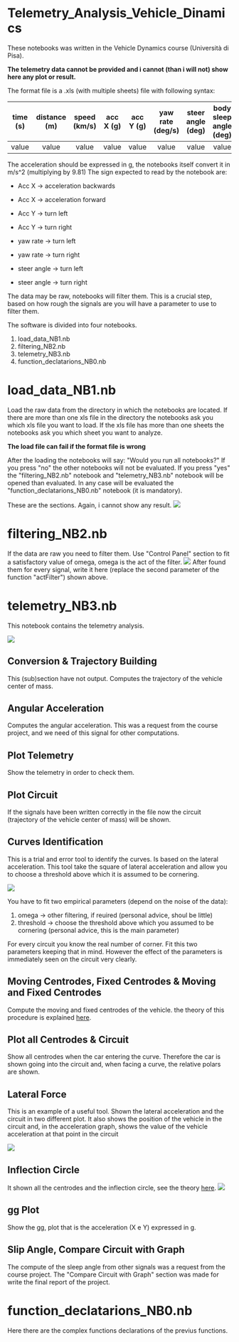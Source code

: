 # Telemetry_Analysis_Vehicle_Dinamics

These notebooks was written in the Vehicle Dynamics course (Università di Pisa).

**The telemetry data cannot be provided and i cannot (than i will not) show here any plot or result.**

The format file is a .xls (with multiple sheets) file with following syntax:

| time (s) | distance (m) | speed (km/s) | acc X (g) | acc Y (g) | yaw rate (deg/s) | steer angle (deg) | body sleep angle (deg)|
|----------|:------------:|:------------:|:---------:|:---------:|:----------------:|:-----------------:|:---------------------:|
| value    |   value      |   value      |   value   |  value    |    value         |    value          |     value             |



The acceleration should be expressed in g, the notebooks itself convert it in m/s^2 (multiplying by 9.81)
The sign expected to read by the notebook are:
 + Acc X -> acceleration backwards 
 - Acc X -> acceleration forward
 + Acc Y -> turn left
 - Acc Y -> turn right
 + yaw rate -> turn left
 - yaw rate -> turn right
 + steer angle -> turn left
 - steer angle -> turn right
 
The data may be raw, notebooks will filter them. This is a crucial step, based on how rough the signals are you will have a parameter to use to filter them.

The software is divided into four notebooks.
  1) load_data_NB1.nb
  2) filtering_NB2.nb
  3) telemetry_NB3.nb
  4) function_declatarions_NB0.nb

# load_data_NB1.nb
Load the raw data from the directory in which the notebooks are located.
If there are more than one xls file in the directory the notebooks ask you which xls file you want to load.
If the xls file has more than one sheets the notebooks ask you which sheet you want to analyze.

**The load file can fail if the format file is wrong**

After the loading the notebooks will say: "Would you run all notebooks?"
  If you press "no" the other notebooks will not be evaluated.
  If you press "yes" the "filtering_NB2.nb" notebook and "telemetry_NB3.nb" notebook will be opened than evaluated.
In any case will be evaluated the "function_declatarions_NB0.nb" notebook (it is mandatory).

These are the sections. Again, i cannot show any result.
![](https://i.imgur.com/yxg6GFM.png)



# filtering_NB2.nb

If the data are raw you need to filter them.
Use "Control Panel" section to fit a satisfactory value of omega, omega is the act of the filter.
![](https://i.imgur.com/W2JOtIh.png)
After found them for every signal, write it here (replace the second parameter of the function "actFilter") shown above.


# telemetry_NB3.nb
This notebook contains the telemetry analysis.

![](https://i.imgur.com/aLdTiF4.png)

## Conversion & Trajectory Building
This (sub)section have not output. Computes the trajectory of the vehicle center of mass.

## Angular Acceleration
Computes the angular acceleration. This was a request from the course project, and we need of this signal for other computations.

## Plot Telemetry
Show the telemetry in order to check them. 

## Plot Circuit
If the signals have been written correctly in the file now the circuit (trajectory of the vehicle center of mass) will be shown.

## Curves Identification
This is a trial and error tool to identify the curves. 
Is based on the lateral acceleration.
This tool take the square of lateral acceleration and allow you to choose a threshold above which it is assumed to be cornering.

![](https://i.imgur.com/RoIwlW3.png)

You have to fit two empirical parameters (depend on the noise of the data):
  1) omega -> other filtering, if reuired (personal advice, shoul be little)
  2) threshold -> choose the threshold above which you assumed to be cornering (personal advice, this is the main parameter)

For every circuit you know the real number of corner. Fit this two parameters keeping that in mind.
However the effect of the parameters is immediately seen on the circuit very clearly.

## Moving Centrodes, Fixed Centrodes & Moving and Fixed Centrodes
Compute the moving and fixed centrodes of the vehicle. the theory of this procedure is explained [here](http://www.dimnp.unipi.it/guiggiani-m/fig_centrodes_guiggiani.html).

## Plot all Centrodes & Circuit  
Show all centrodes when the car entering the curve. Therefore the car is shown going into the circuit and, when facing a curve, the relative polars are shown.

## Lateral Force
This is an example of a useful tool. Shown the lateral acceleration and the circuit in two different plot. 
It also shows the position of the vehicle in the circuit and, in the acceleration graph, shows the value of the vehicle acceleration at that point in the circuit

![](https://i.imgur.com/A92Ekus.png)

## Inflection Circle
It shown all the centrodes and the inflection circle, see the theory [here](http://www.dimnp.unipi.it/guiggiani-m/fig_centrodes_guiggiani.html).
![](https://i.imgur.com/1Fy4t5t.png)

## gg Plot
Show the gg, plot that is the acceleration (X e Y) expressed in g.

## Slip Angle, Compare Circuit with Graph
The compute of the sleep angle from other signals was a request from the course project. The "Compare Circuit with Graph" section was made for write the final report of the project.

# function_declatarions_NB0.nb
Here there are the complex functions declarations of the previus functions.



 
